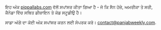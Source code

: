 ਇਹ ਅੰਕ [pippallabs.com](http://pippallabs.com) ਵੱਲੋਂ ਸਪਾਂਸਰ ਕੀਤਾ ਗਿਆ ਹੈ - ਜੋ ਕਿ ਸੈਨ ਹੋਜ਼ੇ, ਅਮਰੀਕਾ ਤੇ ਸਰੀ, ਕੈਨੇਡਾ ਵਿੱਚ ਸਥਿਤ ਡੀਜ਼ਾਇਨ ਤੇ ਕੋਡ ਸਟੂਡੀਉ ਹੈ।

ਸਾਡਾ ਅੱਗੇ ਦਾ ਕੋਈ ਅੰਕ ਸਪਾਂਸਰ ਕਰਨ ਲਈ ਸੰਪਰਕ ਕਰੋ। [contact@panjabweekly.com](mailto:contact@panjabweekly.com).
